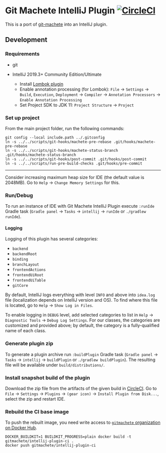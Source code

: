 # Git Machete IntelliJ Plugin [![CircleCI](https://circleci.com/gh/VirtusLab/git-machete-intellij-plugin/tree/master.svg?style=shield&circle-token=3ba295982e665ead39e6d097bc3859d5a2e2b124)](https://circleci.com/gh/VirtusLab/git-machete-intellij-plugin/tree/master)

This is a port of [git-machete](https://github.com/VirtusLab/git-machete) into an IntelliJ plugin.

## Development

### Requirements

* git
* IntelliJ 2019.3+ Community Edition/Ultimate

  * Install [Lombok plugin](https://plugins.jetbrains.com/plugin/6317-lombok/)
  * Enable annotation processing (for Lombok): `File` -> `Settings` -> `Build`, `Execution`, `Deployment` -> `Compiler` -> `Annotation Processors` -> `Enable Annotation Processing`
  * Set Project SDK to JDK 11: `Project Structure` -> `Project`

### Set up project

From the main project folder, run the following commands:

```
git config --local include.path ../.gitconfig
ln -s ../../scripts/git-hooks/machete-pre-rebase .git/hooks/machete-pre-rebase
ln -s ../../scripts/git-hooks/machete-status-branch .git/hooks/machete-status-branch
ln -s ../../scripts/git-hooks/post-commit .git/hooks/post-commit
ln -s ../../scripts/run-pre-build-checks .git/hooks/pre-commit
```
---
Consider increasing maximum heap size for IDE (the default value is 2048MB). Go to `Help` -> `Change Memory Settings` for this.

### Run/Debug

To run an instance of IDE with Git Machete IntelliJ Plugin execute `:runIde` Gradle task (`Gradle panel` -> `Tasks` -> `intellij` -> `runIde` or `./gradlew runIde`).

#### Logging

Logging of this plugin has several categories:
* `backend`
* `backendRoot`
* `binding`
* `branchLayout`
* `frontendActions`
* `frontendUiRoot`
* `frontendUiTable`
* `gitCore`

By default, IntelliJ logs everything with level `INFO` and above into `idea.log` file (localization depends on IntelliJ version and OS). To find where this file is located, go to `Help` -> `Show Log in Files`.

To enable logging in `DEBUG` level, add selected categories to list in `Help` -> `Diagnostic Tools` -> `Debug Log Settings`.
For our classes, the categories are customized and provided above; by default, the category is a fully-qualified name of each class.

### Generate plugin zip

To generate a plugin archive run `:buildPlugin` Gradle task (`Gradle panel` -> `Tasks` -> `intellij` -> `buildPlugin` or `./gradlew buildPlugin`).
The resulting file will be available under `build/distributions/`.

### Install snapshot build of the plugin

Download the zip file from the artifacts of the given build in [CircleCI](https://app.circleci.com/pipelines/github/VirtusLab/git-machete-intellij-plugin).
Go to `File` -> `Settings` -> `Plugins` -> `(gear icon)` -> `Install Plugin from Disk...`, select the zip and restart IDE.

### Rebuild the CI base image

To push the rebuilt image, you need write access to [`gitmachete` organization on Docker Hub](https://hub.docker.com/orgs/gitmachete).

```
DOCKER_BUILDKIT=1 BUILDKIT_PROGRESS=plain docker build -t gitmachete/intellij-plugin-ci .
docker push gitmachete/intellij-plugin-ci
```
